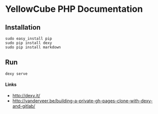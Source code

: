 # YellowCube PHP Documentation

## Installation

```
sudo easy_install pip
sudo pip install dexy
sudo pip install markdown
```

## Run

`dexy serve`


#### Links

 * http://dexy.it/
 * http://vanderveer.be/building-a-private-gh-pages-clone-with-dexy-and-gitlab/
